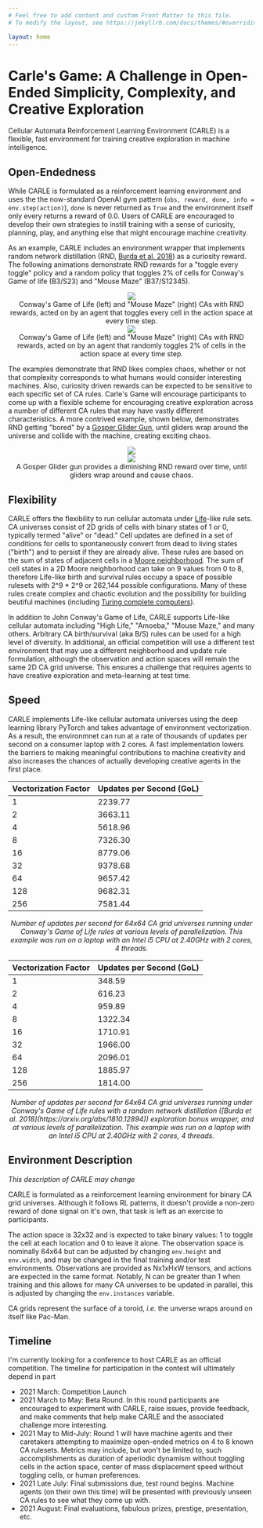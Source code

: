 ```yaml
---
# Feel free to add content and custom Front Matter to this file.
# To modify the layout, see https://jekyllrb.com/docs/themes/#overriding-theme-defaults

layout: home
---
```



# Carle's Game: A Challenge in Open-Ended Simplicity, Complexity, and Creative Exploration

Cellular Automata Reinforcement Learning Environment (CARLE) is a flexible, fast environment for training creative exploration in machine intelligence. 

## Open-Endedness

While CARLE is formulated as a reinforcement learning environment and uses the the now-standard OpenAI gym pattern  (`obs, reward, done, info = env.step(action)`), `done` is never returned as `True` and the environment itself only every returns a reward of 0.0. Users of CARLE are encouraged to develop their own strategies to instill training with a sense of curiosity, planning, play, and anything else that might encourage machine creativity.

As an example, CARLE includes an environment wrapper that implements random network distillation (RND, [Burda et al. 2018](https://arxiv.org/abs/1810.12894)) as a curiosity reward. The following animations demonstrate RND rewards for a "toggle every toggle" policy and a random policy that toggles 2% of cells for Conway's Game of life (B3/S23) and "Mouse Maze" (B37/S12345). 

<div align="center">
<img src="/carle/assets/rnd_ones.gif">
<br>
Conway's Game of Life (left) and "Mouse Maze" (right) CAs with RND rewards, acted on by an agent that toggles every cell in the action space at every time step. 
<br>

<img src="/carle/assets/rnd_random.gif">
<br>
Conway's Game of Life (left) and "Mouse Maze" (right) CAs with RND rewards, acted on by an agent that randomly toggles 2% of cells in the action space at every time step. 
<br>

</div>

The examples demonstrate that RND likes complex chaos, whether or not that complexity corresponds to what humans would consider interesting machines. Also, curiosity driven rewards can be expected to be sensitive to each specific set of CA rules. Carle's Game will encourage participants to come up with a flexible scheme for encouraging creative exploration across a number of different CA rules that may have vastly different characteristics. A more contrived example, shown below, demonstrates RND getting "bored" by a [Gosper Glider Gun](https://www.conwaylife.com/wiki/Gosper_glider_gun), until gliders wrap around the universe and collide with the machine, creating exciting chaos. 

<div align="center">
<img src="/carle/assets/rn_experiments/gosper_glider_surprise.gif">
<br>
<img src="/carle/assets/rn_experiments/screen_tb_gosper_surprise_reward.png">
<br>
A Gosper Glider gun provides a diminishing RND reward over time, until gliders wrap around and cause chaos.  
</div>

## Flexibility

CARLE offers the flexibility to run cellular automata under [Life](https://en.wikipedia.org/wiki/Conway%27s_Game_of_Life)-like rule sets. CA universes consist of 2D grids of cells with binary states of 1 or 0, typically termed "alive" or "dead." Cell updates are defined in a set of conditions for cells to spontaneously convert from dead to living states ("birth") and to persist if they are already alive. These rules are based on the sum of states of adjacent cells in a [Moore neighborhood](https://en.wikipedia.org/wiki/Moore_neighborhood). The sum of cell states in a 2D Moore neighborhood can take on 9 values from 0 to 8, therefore Life-like birth and survival rules occupy a space of possible rulesets with 2^9 * 2^9 or 262,144 possible configurations. Many of these rules create complex and chaotic evolution and the possibility for building beutiful machines (including [Turing complete computers](http://www.rendell-attic.org/gol/tm.htm)).

In addition to John Conway's Game of Life, CARLE supports Life-like cellular automata including "High Life," "Amoeba," "Mouse Maze," and many others. Arbitrary CA birth/survival (aka B/S) rules can be used for a high level of diversity. In additional, an official competition will use a different test environment that may use a different neighborhood and update rule formulation, although the observation and action spaces will remain the same 2D CA grid universe. This ensures a challenge that requires agents to have creative exploration and meta-learning at test time.

## Speed

CARLE implements Life-like cellular automata universes using the deep learning library PyTorch and takes advantage of environment vectorization. As a result, the environmnet can run at a rate of thousands of updates per second on a consumer laptop with 2 cores. A fast implementation lowers the barriers to making meaningful contributions to machine creativity and also increases the chances of actually developing creative agents in the first place.

| Vectorization Factor | Updates per Second (GoL) |
|----------------------|--------------------------|
| 1 | 2239.77 |
| 2 | 3663.11 |
| 4 | 5618.96 |
| 8 | 7326.30 |
| 16 | 8779.06 |
| 32 | 9378.68 |
| 64 | 9657.42 |
| 128 | 9682.31 |
| 256 | 7581.44 | 

<div align="center"><em>
Number of updates per second for 64x64 CA grid universes running under Conway's Game of Life rules at various levels of parallelization. This example was run on a laptop with an Intel i5 CPU at 2.40GHz with 2 cores, 4 threads.
</em></div>


| Vectorization Factor | Updates per Second (GoL) |
|----------------------|--------------------------|
| 1 | 348.59 |
| 2 | 616.23 |
| 4 | 959.89 |
| 8 | 1322.34 |
| 16 | 1710.91 |
| 32 | 1966.00 |
| 64 | 2096.01 |
| 128 | 1885.97 |
| 256 | 1814.00 | 

<div align="center"><em>
Number of updates per second for 64x64 CA grid universes running under Conway's Game of Life rules with a random network distillation ([Burda et al. 2018](https://arxiv.org/abs/1810.12894)) exploration bonus wrapper, and at various levels of parallelization. This example was run on a laptop with an Intel i5 CPU at 2.40GHz with 2 cores, 4 threads.
</em></div>

## Environment Description

<em>This description of CARLE may change</em>

CARLE is formulated as a reinforcement learning environment for binary CA grid universes. Although it follows RL patterns, it doesn't provide a non-zero reward of done signal on it's own, that task is left as an exercise to participants. 

The action space is 32x32 and is expected to take binary values: 1 to toggle the cell at each location and 0 to leave it alone. The observation space is nominally 64x64 but can be adjusted by changing `env.height` and `env.width`, and may be changed in the final training and/or test environments. Observations are provided as Nx1xHxW tensors, and actions are expected in the same format. Notably, N can be greater than 1 when training and this allows for many CA universes to be updated in parallel, this is adjusted by changing the `env.instances` variable.  

CA grids represent the surface of a toroid, _i.e._ the unverse wraps around on itself like Pac-Man. 

## Timeline

I'm currently looking for a conference to host CARLE as an official competition. The timeline for participation in the contest will ultimately depend in part 

* 2021 March: Competition Launch
* 2021 March to May: Beta Round. In this round participants are encouraged to experiment with CARLE, raise issues, provide feedback, and make comments that help make CARLE and the associated challenge more interesting.
* 2021 May to Mid-July: Round 1 will have machine agents and their caretakers attempting to maximize open-ended metrics on 4 to 8 known CA rulesets. Metrics may include, but won't be limited to, such accomplishments as duration of aperiodic dynamism without toggling cells in the action space, center of mass displacement speed without toggling cells, or human preferences. 
* 2021 Late July: Final submissions due, test round begins. Machine agents (on their own this time) will be presented with previously unseen CA rules to see what they come up with.  
* 2021 August: Final evaluations, fabulous prizes, prestige, presentation, etc. 
